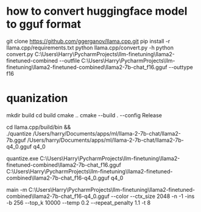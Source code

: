 
# how to convert huggingface model to gguf format

git clone https://github.com/ggerganov/llama.cpp.git
pip install -r llama.cpp/requirements.txt
python llama.cpp/convert.py -h
python convert.py C:\Users\Harry\PycharmProjects\llm-finetuning\llama2-finetuned-combined --outfile C:\Users\Harry\PycharmProjects\llm-finetuning\llama2-finetuned-combined\llama2-7b-chat_f16.gguf --outtype f16

# quanization

mkdir build
cd build
cmake ..
cmake --build . --config Release


cd llama.cpp/build/bin && \
   ./quantize /Users/harry/Documents/apps/ml/llama-2-7b-chat/llama2-7b.gguf /Users/harry/Documents/apps/ml/llama-2-7b-chat/llama2-7b-q4_0.gguf q4_0

quantize.exe C:\Users\Harry\PycharmProjects\llm-finetuning\llama2-finetuned-combined\llama2-7b-chat_f16.gguf C:\Users\Harry\PycharmProjects\llm-finetuning\llama2-finetuned-combined\llama2-7b-chat_f16-q4_0.gguf q4_0

main -m C:\Users\Harry\PycharmProjects\llm-finetuning\llama2-finetuned-combined\llama2-7b-chat_f16-q4_0.gguf --color --ctx_size 2048 -n -1 -ins -b 256 --top_k 10000 --temp 0.2 --repeat_penalty 1.1 -t 8

